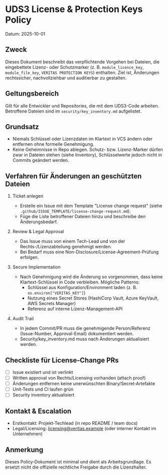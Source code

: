 # UDS3 License & Protection Keys Policy

Datum: 2025-10-01

Zweck
-----
Dieses Dokument beschreibt das verpflichtende Vorgehen bei Dateien, die eingebettete Lizenz- oder Schutzmarker (z. B. `module_licence_key`, `module_file_key`, `VERITAS PROTECTION KEYS`) enthalten. Ziel ist, Änderungen rechtssicher, nachvollziehbar und auditierbar zu gestalten.

Geltungsbereich
---------------
Gilt für alle Entwickler und Repositories, die mit dem UDS3-Code arbeiten. Betroffene Dateien sind im `security/key_inventory.md` aufgelistet.

Grundsatz
---------
- Niemals Schlüssel oder Lizenzdaten im Klartext in VCS ändern oder entfernen ohne formelle Genehmigung.
- Keine Geheimnisse in Repo ablegen. Schutz- bzw. Lizenz-Marker dürfen zwar in Dateien stehen (siehe Inventory), Schlüsselwerte jedoch nicht in Commits geändert werden.

Verfahren für Änderungen an geschützten Dateien
------------------------------------------------
1. Ticket anlegen
   - Erstelle ein Issue mit dem Template "License change request" (siehe `.github/ISSUE_TEMPLATE/license-change-request.md`).
   - Füge die Liste betroffener Dateien hinzu und beschreibe den Änderungsbedarf.

2. Review & Legal Approval
   - Das Issue muss von einem Tech-Lead und von der Rechts-/Lizenzabteilung genehmigt werden.
   - Bei Bedarf muss eine Non-Disclosure/License-Agreement-Prüfung erfolgen.

3. Secure Implementation
   - Nach Genehmigung wird die Änderung so vorgenommen, dass keine Klartext-Schlüssel in Code verbleiben. Mögliche Patterns:
     - Schlüssel aus Konfiguration/Environment laden (z. B. `os.environ["VERITAS_KEY"]`)
     - Nutzung eines Secret Stores (HashiCorp Vault, Azure KeyVault, AWS Secrets Manager)
     - Referenz auf interne Lizenz-Management-API

4. Audit Trail
   - In jedem Commit/PR muss die genehmigende Person/Referenz (Issue-Number, Approval-Email) dokumentiert werden.
   - Security/key_inventory.md muss nach Änderungen aktualisiert werden.

Checkliste für License‑Change PRs
---------------------------------
- [ ] Issue existiert und ist verlinkt
- [ ] Written approval von Rechts/Licensing vorhanden (attach proof)
- [ ] Änderungen entfernen keine unerwünschten Binary/Secret‑Artefakte
- [ ] Unit-Tests und CI laufen grün
- [ ] Security inventory aktualisiert

Kontakt & Escalation
---------------------
- Erstkontakt: Projekt‑Techlead (in repo README / team docs)
- Legal/Licensing: licensing@veritas.example (oder interner Kontakt im Unternehmen)

Anmerkung
---------
Dieses Policy‑Dokument ist minimal und dient als Arbeitsgrundlage. Es ersetzt nicht die offizielle rechtliche Freigabe durch die Lizenzhalter.
